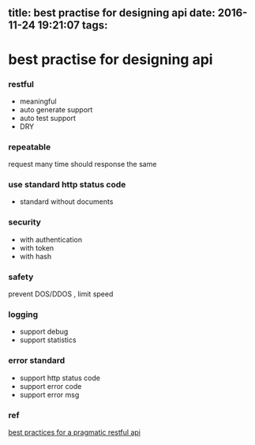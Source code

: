 title: best practise for designing api
date: 2016-11-24 19:21:07
tags:
---
# best practise for designing api

### restful
 - meaningful
 - auto generate support
 - auto test support
 - DRY 

### repeatable
request many time should response the same

### use standard http status code
 - standard without documents

### security
 - with authentication
 - with token
 - with hash

### safety
prevent DOS/DDOS , limit speed

### logging
 - support debug
 - support statistics 

### error standard
 - support http status code 
 - support error code
 - support error msg

### ref
[best practices for a pragmatic restful api](http://www.vinaysahni.com/best-practices-for-a-pragmatic-restful-api)
